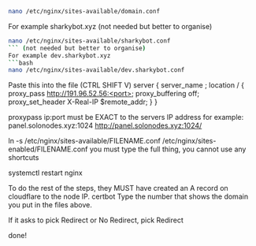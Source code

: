 ```bash
nano /etc/nginx/sites-available/domain.conf
```  
For example sharkybot.xyz (not needed but better to organise)  
```bash
nano /etc/nginx/sites-available/sharkybot.conf
``` (not needed but better to organise)  
For example dev.sharkybot.xyz  
```bash
nano /etc/nginx/sites-available/dev.sharkybot.conf
```  


Paste this into the file (CTRL SHIFT V)
server {
  server_name <domain>;
  location / {
    proxy_pass http://191.96.52.56:<port>;
    proxy_buffering off;
    proxy_set_header X-Real-IP $remote_addr;
  }
}

proxypass ip:port must be EXACT to the servers IP address
for example:
panel.solonodes.xyz:1024
http://panel.solonodes.xyz:1024/

ln -s /etc/nginx/sites-available/FILENAME.conf /etc/nginx/sites-enabled/FILENAME.conf
you must type the full thing, you cannot use any shortcuts

systemctl restart nginx

To do the rest of the steps, they MUST have created an A record on cloudflare to the node IP.
certbot
Type the number that shows the domain you put in the files above.

If it asks to pick Redirect or No Redirect, pick Redirect

done!
